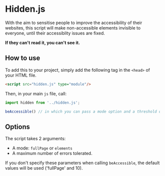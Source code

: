 # Hidden.js

With the aim to sensitise people to improve the accessibility of their websites, this script will make non-accessible elements invisible to everyone, until their accessiblity issues are fixed.

**If they can't read it, you can't see it.**

## How to use

To add this to your project, simply add the following tag in the `<head>` of your HTML file.

```html
<script src="hidden.js" type="module"/>
```

Then, in your main `js` file, call:

```javascript
import hidden from '../hidden.js';

beAccessible() // in which you can pass a mode option and a threshold of errors
```

## Options

The script takes 2 arguments:

* A mode: `fullPage` or `elements`
* A maximum number of errors tolerated.

If you don't specify these parameters when calling `beAccessible`, the default values will be used ('fullPage' and 10).
